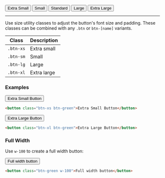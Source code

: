 <button class="btn-xs h-fit btn-purple">Extra Small</button>
<button class="btn-sm btn-purple">Small</button>
<button class="btn-purple">Standard</button>
<button class="btn-lg btn-purple">Large</button>
<button class="btn-xl btn-purple">Extra Large</button>


---


Use size utility classes to adjust the button's font size and padding. These classes can be combined with any `.btn` or `btn-[name]` variants.



| Class     | Description |
| --------- | ---------- |
| `.btn-xs` | Extra small  |
| `.btn-sm` | Small |
| `.btn-lg` | Large |
| `.btn-xl` | Extra large  |


### Examples

<button class="btn-xs btn-green mt-4">Extra Small Button</button>

```html
<button class="btn-xs btn-green">Extra Small Button</button>
```


<button class="btn-xl btn-green mt-4">Extra Large Button</button>

```html
<button class="btn-xl btn-green">Extra Large Button</button>
```



### Full Width

Use `w-100` to create a full width button:


<button class="btn-green w-100 mt-4">Full width button</button>

```html
<button class="btn-green w-100">Full width button</button>
```